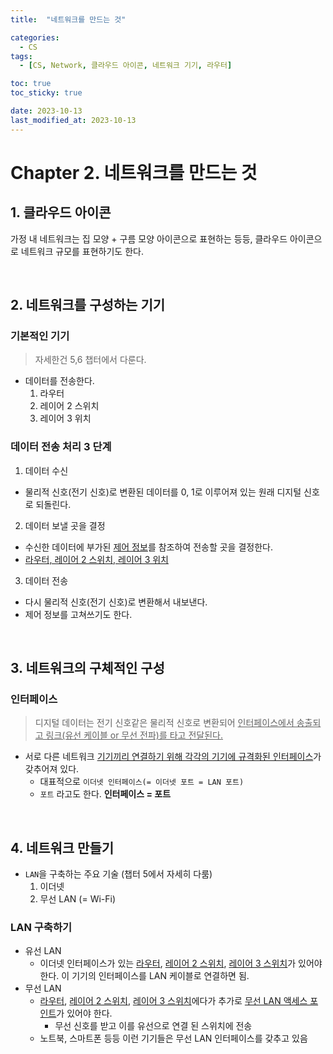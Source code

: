 ```yaml
---
title:  "네트워크를 만드는 것" 

categories:
  - CS
tags:
  - [CS, Network, 클라우드 아이콘, 네트워크 기기, 라우터]

toc: true
toc_sticky: true

date: 2023-10-13
last_modified_at: 2023-10-13
---
```


# Chapter 2. 네트워크를 만드는 것

## 1. 클라우드 아이콘

가정 내 네트워크는 집 모양 + 구름 모양 아이콘으로 표현하는 등등, 클라우드 아이콘으로 네트워크 규모를 표현하기도 한다.

<br>

## 2. 네트워크를 구성하는 기기

### 기본적인 기기

> 자세한건 5,6 챕터에서 다룬다.

- 데이터를 전송한다.
  1. 라우터
  2. 레이어 2 스위치
  3. 레이어 3 위치

### 데이터 전송 처리 3 단계

1. 데이터 수신
  - 물리적 신호(전기 신호)로 변환된 데이터를 0, 1로 이루어져 있는 원래 디지털 신호로 되돌린다.
2. 데이터 보낼 곳을 결정
  - 수신한 데이터에 부가된 <u>제어 정보</u>를 참조하여 전송할 곳을 결정한다.
  - <u>라우터, 레이어 2 스위치, 레이어 3 위치</u>
3. 데이터 전송
  - 다시 물리적 신호(전기 신호)로 변환해서 내보낸다.
  - 제어 정보를 고쳐쓰기도 한다.

<br>

## 3. 네트워크의 구체적인 구성

### 인터페이스

> 디지털 데이터는 전기 신호같은 물리적 신호로 변환되어 <u>인터페이스에서 송출되고 링크(유선 케이블 or 무선 전파)를 타고 전달된다.</u>

- 서로 다른 네트워크 <u>기기끼리 연결하기 위해 각각의 기기에 규격화된 인터페이스</u>가 갖추어져 있다.
  - 대표적으로 `이더넷 인터페이스(= 이더넷 포트 = LAN 포트)`
  - `포트` 라고도 한다. **인터페이스 = 포트**

<br>

## 4. 네트워크 만들기 

- `LAN`을 구축하는 주요 기술 (챕터 5에서 자세히 다룸)
  1. 이더넷
  2. 무선 LAN (= Wi-Fi)

### LAN 구축하기

- 유선 LAN
  - 이더넷 인터페이스가 있는 <u>라우터</u>, <u>레이어 2 스위치</u>, <u>레이어 3 스위치</u>가 있어야 한다. 이 기기의 인터페이스를 LAN 케이블로 연결하면 됨.
- 무선 LAN
  - <u>라우터</u>, <u>레이어 2 스위치</u>, <u>레이어 3 스위치</u>에다가 추가로 <u>무선 LAN 액세스 포인트</u>가 있어야 한다.
    - 무선 신호를 받고 이를 유선으로 연결 된 스위치에 전송 
  - 노트북, 스마트폰 등등 이런 기기들은 무선 LAN 인터페이스를 갖추고 있음

